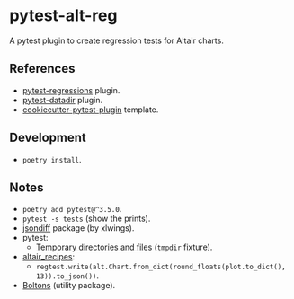 # pytest-alt-reg

A pytest plugin to create regression tests for Altair charts.

## References

- [pytest-regressions](https://github.com/ESSS/pytest-regressions) plugin.
- [pytest-datadir](https://github.com/gabrielcnr/pytest-datadir) plugin.
- [cookiecutter-pytest-plugin](https://github.com/pytest-dev/cookiecutter-pytest-plugin) template.

## Development

- `poetry install`.

## Notes

- `poetry add pytest@^3.5.0`.
- `pytest -s tests` (show the prints).
- [jsondiff](https://github.com/xlwings/jsondiff) package (by xlwings).
- pytest:
  - [Temporary directories and files](https://docs.pytest.org/en/stable/tmpdir.html) (`tmpdir` fixture).
- [altair_recipes](https://github.com/piccolbo/altair_recipes):
  - `regtest.write(alt.Chart.from_dict(round_floats(plot.to_dict(), 13)).to_json())`.
- [Boltons](https://github.com/mahmoud/boltons) (utility package).
